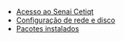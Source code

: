 * [Acesso ao Senai Cetiqt](https://github.com/BR-SAM-SW-HPC/docs/wiki/Acesso-ao-Senai-Cetiqt)
* [Configuração de rede e disco](https://github.com/BR-SAM-SW-HPC/docs/wiki/Configura%C3%A7%C3%A3o-de-disco-e-rede)
* [Pacotes instalados](https://github.com/BR-SAM-SW-HPC/docs/wiki/Pacotes-instalados-at%C3%A9-o-dia-05-01-2023)